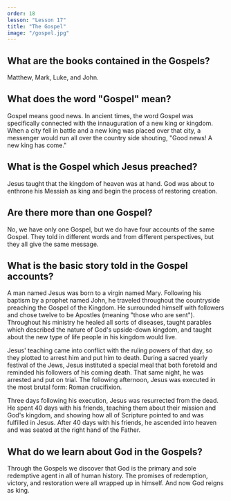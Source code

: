 ```yaml
---
order: 18
lesson: "Lesson 17"
title: "The Gospel"
image: "/gospel.jpg"
---
```


## What are the books contained in the Gospels?

Matthew, Mark, Luke, and John.

## What does the word "Gospel" mean?

Gospel means good news. In ancient times, the word Gospel was specifically connected with the innauguration of a new king or kingdom. When a city fell in battle and a new king was placed over that city, a messenger would run all over the country side shouting, "Good news! A new king has come."

## What is the Gospel which Jesus preached?

Jesus taught that the kingdom of heaven was at hand. God was about to enthrone his Messiah as king and begin the process of restoring creation.

## Are there more than one Gospel?

No, we have only one Gospel, but we do have four accounts of the same Gospel. They told in different words and from different perspectives, but they all give the same message.

## What is the basic story told in the Gospel accounts?

A man named Jesus was born to a virgin named Mary. Following his baptism by a prophet named John, he traveled throughout the countryside preaching the Gospel of the Kingdom. He surrounded himself with followers and chose twelve to be Apostles (meaning "those who are sent"). Throughout his ministry he healed all sorts of diseases, taught parables which described the nature of God's upside-down kingdom, and taught about the new type of life people in his kingdom would live.

Jesus' teaching came into conflict with the ruling powers of that day, so they plotted to arrest him and put him to death. During a sacred yearly festival of the Jews, Jesus instituted a special meal that both foretold and reminded his followers of his coming death. That same night, he was arrested and put on trial. The following afternoon, Jesus was executed in the most brutal form: Roman crucifixion.

Three days following his execution, Jesus was resurrected from the dead. He spent 40 days with his friends, teaching them about their mission and God's kingdom, and showing how all of Scripture pointed to and was fulfilled in Jesus. After 40 days with his friends, he ascended into heaven and was seated at the right hand of the Father.

## What do we learn about God in the Gospels?

Through the Gospels we discover that God is the primary and sole redemptive agent in all of human history. The promises of redemption, victory, and restoration were all wrapped up in himself. And now God reigns as king.
